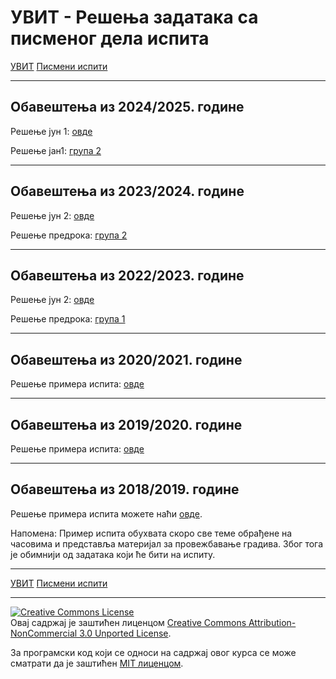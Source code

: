 # УВИТ - Решења задатака са писменог дела испита

[УВИТ](../../README.md) [Писмени испити](../README.md)

-----

## Обавештења из 2024/2025. године

Решење јун 1: [овде](2024-2025/jun1_bilboard_resenje.zip)

Решење јан1: [група 2](2024-2025/jan1_novagodina_resenje.zip)

-----

## Обавештења из 2023/2024. године

Решење јун 2: [овде](2023-2024/jun2_film_resenje.zip)

Решење предрока: [група 2](2023-2024/predrok_grupa2_knjige_resenje.zip)

-----

## Обавештења из 2022/2023. године

Решење јун 2: [овде](2022-2023/jun2_turnir_resenje.zip)

Решење предрока: [група 1](2022-2023/predrok_grupa1_planer_resenje.zip)

-----

## Обавештења из 2020/2021. године

Решење примера испита: [овде](primer-ispita-20-21.zip)

-----

## Обавештења из 2019/2020. године

Решење примера испита: [овде](primer_ispita_20192020_resenje.zip)

-----

## Обавештења из 2018/2019. године

Решење примера испита можете наћи [овде](primer_ispita.zip).

Напомена: Пример испита обухвата скоро све теме обрађене на часовима и представља материјал за провежбавање градива. Због тога је обимнији од задатака који ће бити на испиту.

---

[УВИТ](../../README.md) [Писмени испити](../README.md)

---

<a rel="license" href="http://creativecommons.org/licenses/by-nc/3.0/"><img alt="Creative Commons License" style="border-width:0" src="https://i.creativecommons.org/l/by-nc/3.0/88x31.png" /></a><br />Овај садржај је заштићен лиценцом <a rel="license" href="http://creativecommons.org/licenses/by-nc/3.0/">Creative Commons Attribution-NonCommercial 3.0 Unported License</a>.

За програмски код који се односи на садржај овог курса се може сматрати да је заштићен [MIT лиценцом](/LICENSE).
